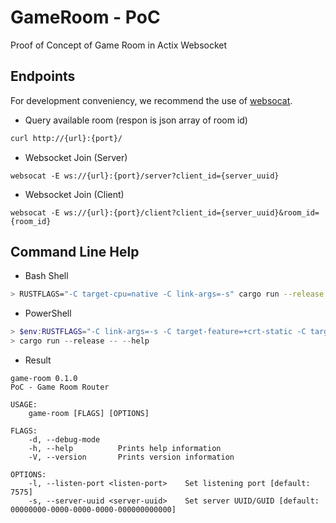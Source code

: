 # GameRoom - PoC

Proof of Concept of Game Room in Actix Websocket

## Endpoints

For development conveniency, we recommend the use of [websocat](https://github.com/vi/websocat).

- Query available room (respon is json array of room id)

```bash
curl http://{url}:{port}/
```

- Websocket Join (Server)

```ws
websocat -E ws://{url}:{port}/server?client_id={server_uuid}
```

- Websocket Join (Client)

```ws
websocat -E ws://{url}:{port}/client?client_id={server_uuid}&room_id={room_id}
```

## Command Line Help

- Bash Shell

```bash
> RUSTFLAGS="-C target-cpu=native -C link-args=-s" cargo run --release -- --help
```

- PowerShell

```powershell
> $env:RUSTFLAGS="-C link-args=-s -C target-feature=+crt-static -C target-cpu=native"
> cargo run --release -- --help
```

- Result

```text
game-room 0.1.0
PoC - Game Room Router

USAGE:
    game-room [FLAGS] [OPTIONS]

FLAGS:
    -d, --debug-mode    
    -h, --help          Prints help information
    -V, --version       Prints version information

OPTIONS:
    -l, --listen-port <listen-port>    Set listening port [default: 7575]
    -s, --server-uuid <server-uuid>    Set server UUID/GUID [default: 00000000-0000-0000-0000-000000000000]
```
